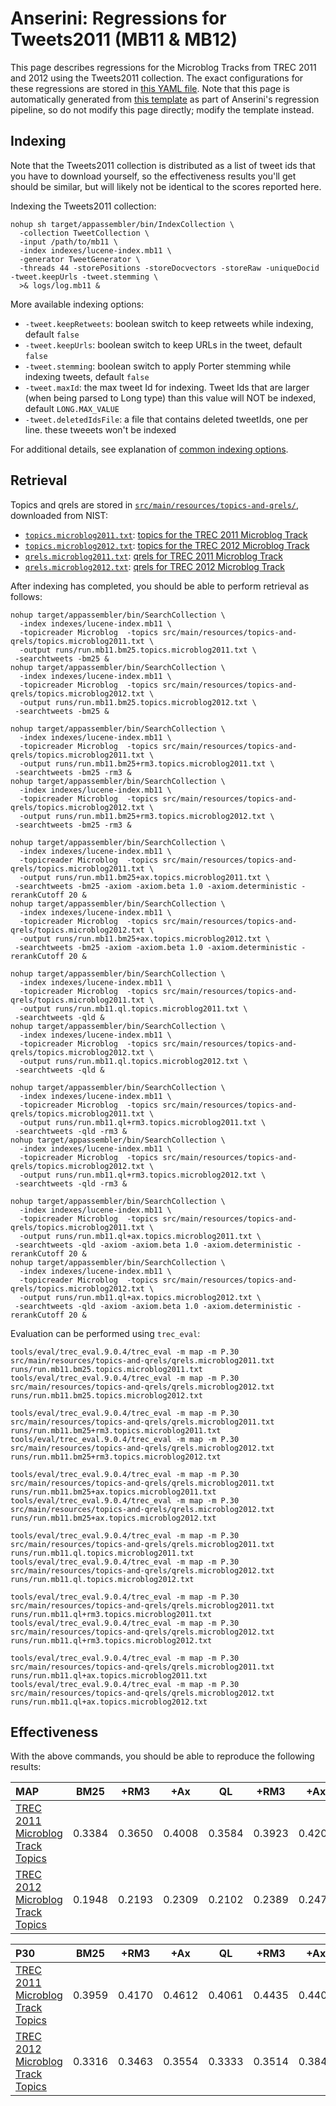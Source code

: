 # Anserini: Regressions for Tweets2011 (MB11 &amp; MB12)

This page describes regressions for the Microblog Tracks from TREC 2011 and 2012 using the Tweets2011 collection.
The exact configurations for these regressions are stored in [this YAML file](../src/main/resources/regression/mb11.yaml).
Note that this page is automatically generated from [this template](../src/main/resources/docgen/templates/mb11.template) as part of Anserini's regression pipeline, so do not modify this page directly; modify the template instead.

## Indexing

Note that the Tweets2011 collection is distributed as a list of tweet ids that you have to download yourself, so the
effectiveness results you'll get should be similar, but will likely not be identical to the scores reported here.

Indexing the Tweets2011 collection:

```
nohup sh target/appassembler/bin/IndexCollection \
  -collection TweetCollection \
  -input /path/to/mb11 \
  -index indexes/lucene-index.mb11 \
  -generator TweetGenerator \
  -threads 44 -storePositions -storeDocvectors -storeRaw -uniqueDocid -tweet.keepUrls -tweet.stemming \
  >& logs/log.mb11 &
```

More available indexing options:
* `-tweet.keepRetweets`: boolean switch to keep retweets while indexing, default `false`
* `-tweet.keepUrls`: boolean switch to keep URLs in the tweet, default `false`
* `-tweet.stemming`: boolean switch to apply Porter stemming while indexing tweets, default `false`
* `-tweet.maxId`: the max tweet Id for indexing. Tweet Ids that are larger (when being parsed to Long type) than this value will NOT be indexed, default `LONG.MAX_VALUE`
* `-tweet.deletedIdsFile`: a file that contains deleted tweetIds, one per line. these tweeets won't be indexed

For additional details, see explanation of [common indexing options](common-indexing-options.md).

## Retrieval

Topics and qrels are stored in [`src/main/resources/topics-and-qrels/`](../src/main/resources/topics-and-qrels/), downloaded from NIST:

+ [`topics.microblog2011.txt`](../src/main/resources/topics-and-qrels/topics.microblog2011.txt): [topics for the TREC 2011 Microblog Track](https://trec.nist.gov/data/microblog/11/topics.MB1-50.txt)
+ [`topics.microblog2012.txt`](../src/main/resources/topics-and-qrels/topics.microblog2012.txt): [topics for the TREC 2012 Microblog Track](https://trec.nist.gov/data/microblog/12/2012.topics.MB51-110.txt)
+ [`qrels.microblog2011.txt`](../src/main/resources/topics-and-qrels/qrels.microblog2011.txt): [qrels for TREC 2011 Microblog Track](https://trec.nist.gov/data/microblog/11/microblog11-qrels)
+ [`qrels.microblog2012.txt`](../src/main/resources/topics-and-qrels/qrels.microblog2012.txt): [qrels for TREC 2012 Microblog Track](https://trec.nist.gov/data/microblog/12/adhoc-qrels)

After indexing has completed, you should be able to perform retrieval as follows:

```
nohup target/appassembler/bin/SearchCollection \
  -index indexes/lucene-index.mb11 \
  -topicreader Microblog  -topics src/main/resources/topics-and-qrels/topics.microblog2011.txt \
  -output runs/run.mb11.bm25.topics.microblog2011.txt \
 -searchtweets -bm25 &
nohup target/appassembler/bin/SearchCollection \
  -index indexes/lucene-index.mb11 \
  -topicreader Microblog  -topics src/main/resources/topics-and-qrels/topics.microblog2012.txt \
  -output runs/run.mb11.bm25.topics.microblog2012.txt \
 -searchtweets -bm25 &

nohup target/appassembler/bin/SearchCollection \
  -index indexes/lucene-index.mb11 \
  -topicreader Microblog  -topics src/main/resources/topics-and-qrels/topics.microblog2011.txt \
  -output runs/run.mb11.bm25+rm3.topics.microblog2011.txt \
 -searchtweets -bm25 -rm3 &
nohup target/appassembler/bin/SearchCollection \
  -index indexes/lucene-index.mb11 \
  -topicreader Microblog  -topics src/main/resources/topics-and-qrels/topics.microblog2012.txt \
  -output runs/run.mb11.bm25+rm3.topics.microblog2012.txt \
 -searchtweets -bm25 -rm3 &

nohup target/appassembler/bin/SearchCollection \
  -index indexes/lucene-index.mb11 \
  -topicreader Microblog  -topics src/main/resources/topics-and-qrels/topics.microblog2011.txt \
  -output runs/run.mb11.bm25+ax.topics.microblog2011.txt \
 -searchtweets -bm25 -axiom -axiom.beta 1.0 -axiom.deterministic -rerankCutoff 20 &
nohup target/appassembler/bin/SearchCollection \
  -index indexes/lucene-index.mb11 \
  -topicreader Microblog  -topics src/main/resources/topics-and-qrels/topics.microblog2012.txt \
  -output runs/run.mb11.bm25+ax.topics.microblog2012.txt \
 -searchtweets -bm25 -axiom -axiom.beta 1.0 -axiom.deterministic -rerankCutoff 20 &

nohup target/appassembler/bin/SearchCollection \
  -index indexes/lucene-index.mb11 \
  -topicreader Microblog  -topics src/main/resources/topics-and-qrels/topics.microblog2011.txt \
  -output runs/run.mb11.ql.topics.microblog2011.txt \
 -searchtweets -qld &
nohup target/appassembler/bin/SearchCollection \
  -index indexes/lucene-index.mb11 \
  -topicreader Microblog  -topics src/main/resources/topics-and-qrels/topics.microblog2012.txt \
  -output runs/run.mb11.ql.topics.microblog2012.txt \
 -searchtweets -qld &

nohup target/appassembler/bin/SearchCollection \
  -index indexes/lucene-index.mb11 \
  -topicreader Microblog  -topics src/main/resources/topics-and-qrels/topics.microblog2011.txt \
  -output runs/run.mb11.ql+rm3.topics.microblog2011.txt \
 -searchtweets -qld -rm3 &
nohup target/appassembler/bin/SearchCollection \
  -index indexes/lucene-index.mb11 \
  -topicreader Microblog  -topics src/main/resources/topics-and-qrels/topics.microblog2012.txt \
  -output runs/run.mb11.ql+rm3.topics.microblog2012.txt \
 -searchtweets -qld -rm3 &

nohup target/appassembler/bin/SearchCollection \
  -index indexes/lucene-index.mb11 \
  -topicreader Microblog  -topics src/main/resources/topics-and-qrels/topics.microblog2011.txt \
  -output runs/run.mb11.ql+ax.topics.microblog2011.txt \
 -searchtweets -qld -axiom -axiom.beta 1.0 -axiom.deterministic -rerankCutoff 20 &
nohup target/appassembler/bin/SearchCollection \
  -index indexes/lucene-index.mb11 \
  -topicreader Microblog  -topics src/main/resources/topics-and-qrels/topics.microblog2012.txt \
  -output runs/run.mb11.ql+ax.topics.microblog2012.txt \
 -searchtweets -qld -axiom -axiom.beta 1.0 -axiom.deterministic -rerankCutoff 20 &
```

Evaluation can be performed using `trec_eval`:

```
tools/eval/trec_eval.9.0.4/trec_eval -m map -m P.30 src/main/resources/topics-and-qrels/qrels.microblog2011.txt runs/run.mb11.bm25.topics.microblog2011.txt
tools/eval/trec_eval.9.0.4/trec_eval -m map -m P.30 src/main/resources/topics-and-qrels/qrels.microblog2012.txt runs/run.mb11.bm25.topics.microblog2012.txt

tools/eval/trec_eval.9.0.4/trec_eval -m map -m P.30 src/main/resources/topics-and-qrels/qrels.microblog2011.txt runs/run.mb11.bm25+rm3.topics.microblog2011.txt
tools/eval/trec_eval.9.0.4/trec_eval -m map -m P.30 src/main/resources/topics-and-qrels/qrels.microblog2012.txt runs/run.mb11.bm25+rm3.topics.microblog2012.txt

tools/eval/trec_eval.9.0.4/trec_eval -m map -m P.30 src/main/resources/topics-and-qrels/qrels.microblog2011.txt runs/run.mb11.bm25+ax.topics.microblog2011.txt
tools/eval/trec_eval.9.0.4/trec_eval -m map -m P.30 src/main/resources/topics-and-qrels/qrels.microblog2012.txt runs/run.mb11.bm25+ax.topics.microblog2012.txt

tools/eval/trec_eval.9.0.4/trec_eval -m map -m P.30 src/main/resources/topics-and-qrels/qrels.microblog2011.txt runs/run.mb11.ql.topics.microblog2011.txt
tools/eval/trec_eval.9.0.4/trec_eval -m map -m P.30 src/main/resources/topics-and-qrels/qrels.microblog2012.txt runs/run.mb11.ql.topics.microblog2012.txt

tools/eval/trec_eval.9.0.4/trec_eval -m map -m P.30 src/main/resources/topics-and-qrels/qrels.microblog2011.txt runs/run.mb11.ql+rm3.topics.microblog2011.txt
tools/eval/trec_eval.9.0.4/trec_eval -m map -m P.30 src/main/resources/topics-and-qrels/qrels.microblog2012.txt runs/run.mb11.ql+rm3.topics.microblog2012.txt

tools/eval/trec_eval.9.0.4/trec_eval -m map -m P.30 src/main/resources/topics-and-qrels/qrels.microblog2011.txt runs/run.mb11.ql+ax.topics.microblog2011.txt
tools/eval/trec_eval.9.0.4/trec_eval -m map -m P.30 src/main/resources/topics-and-qrels/qrels.microblog2012.txt runs/run.mb11.ql+ax.topics.microblog2012.txt
```

## Effectiveness

With the above commands, you should be able to reproduce the following results:

MAP                                     | BM25      | +RM3      | +Ax       | QL        | +RM3      | +Ax       |
:---------------------------------------|-----------|-----------|-----------|-----------|-----------|-----------|
[TREC 2011 Microblog Track Topics](../src/main/resources/topics-and-qrels/topics.microblog2011.txt)| 0.3384    | 0.3650    | 0.4008    | 0.3584    | 0.3923    | 0.4201    |
[TREC 2012 Microblog Track Topics](../src/main/resources/topics-and-qrels/topics.microblog2012.txt)| 0.1948    | 0.2193    | 0.2309    | 0.2102    | 0.2389    | 0.2474    |


P30                                     | BM25      | +RM3      | +Ax       | QL        | +RM3      | +Ax       |
:---------------------------------------|-----------|-----------|-----------|-----------|-----------|-----------|
[TREC 2011 Microblog Track Topics](../src/main/resources/topics-and-qrels/topics.microblog2011.txt)| 0.3959    | 0.4170    | 0.4612    | 0.4061    | 0.4435    | 0.4408    |
[TREC 2012 Microblog Track Topics](../src/main/resources/topics-and-qrels/topics.microblog2012.txt)| 0.3316    | 0.3463    | 0.3554    | 0.3333    | 0.3514    | 0.3842    |
